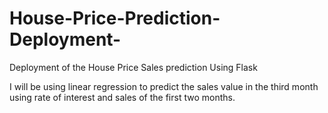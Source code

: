 # House-Price-Prediction-Deployment-
Deployment of the House Price Sales prediction Using Flask

I will be using linear regression to predict the sales value in the third month using rate of interest and sales of the first two months.

